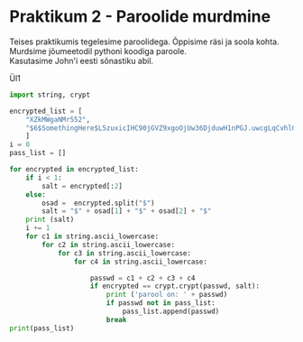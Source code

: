 # Praktikum 2 - Paroolide murdmine  

Teises praktikumis tegelesime paroolidega. Õppisime räsi ja soola kohta. Murdsime jõumeetodil pythoni koodiga paroole.  
Kasutasime John'i eesti sõnastiku abil. 

Ül1
```python
import string, crypt

encrypted_list = [
    "XZkMWgaNMr552",
    "$6$SomethingHere$L5zuxicIHC90jGVZ9xgoOjUw36DjduwH1nPGJ.uwcgLqCvhlGe6wWp55eojE9jAIXxDbcsmbAKLXuXg2AbKZo0"
    ]
i = 0
pass_list = []

for encrypted in encrypted_list:
    if i < 1:
        salt = encrypted[:2]
    else:
        osad =  encrypted.split("$")
        salt = "$" + osad[1] + "$" + osad[2] + "$"
    print (salt)
    i += 1
    for c1 in string.ascii_lowercase:
        for c2 in string.ascii_lowercase:
            for c3 in string.ascii_lowercase:
                for c4 in string.ascii_lowercase:

                    passwd = c1 + c2 + c3 + c4
                    if encrypted == crypt.crypt(passwd, salt):
                        print ('parool on: ' + passwd)
                        if passwd not in pass_list:
                            pass_list.append(passwd)
                        break
print(pass_list)

```
